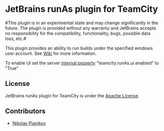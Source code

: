 # JetBrains runAs plugin for TeamCity #

#This plugin is in an experimental state and may change significantly in the future. The plugin is provided without any warranty and JetBrains accepts no responsibility for the compatibility, functionality, bugs, possible data loss, etc.#

This plugin provides an ability to run builds under the specified windows user account. See [Wiki](https://github.com/JetBrains/teamcity-runas-plugin/wiki) for more information.

To enable UI set the server [internal property](https://confluence.jetbrains.com/display/TCD10/Configuring+TeamCity+Server+Startup+Properties) "teamcity.runAs.ui.enabled" to "True"

## License ##

JetBrains runAs plugin for TeamCity is under the [Apache License](https://github.com/JetBrains/teamcity-runas/blob/master/LICENSE).

## Contributors ##

- [Nikolay Pianikov](https://github.com/NikolayPianikov)
